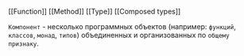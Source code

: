 [[Function]]
[[Method]]
[[Type]]
[[Composed types]]

`Компонент` - несколько программных объектов (например: `функций`, `классов`, `монад`, `типов`) объединенных и организованных по `общему признаку`.
